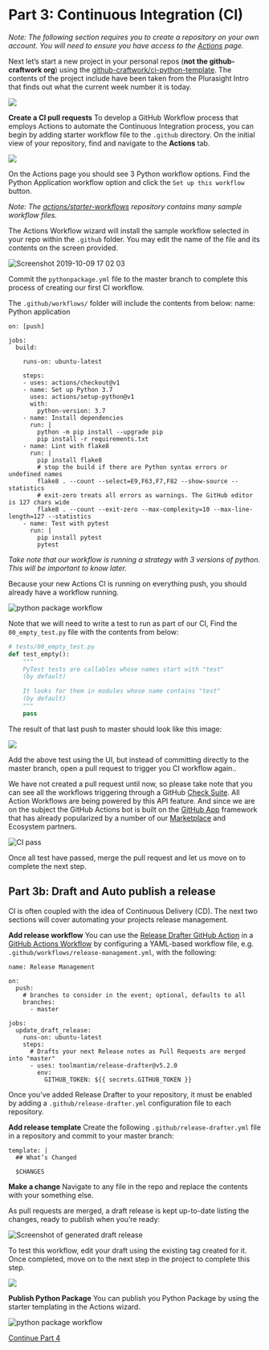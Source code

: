 
# Part 3: Continuous Integration (CI) 

_Note: The following section requires you to create a repository on your own account. You will need to ensure you have access to the [Actions](https://github.com/features/actions) page._

Next let’s start a new project in your personal repos (**not the github-craftwork org**) using the [github-craftwork/ci-python-template](https://github.com/github-craftwork/ci-python-template/generate). The contents of the project include have been taken from the Plurasight Intro that finds out what the current week number it is today. 

![](https://user-images.githubusercontent.com/5713670/67403798-fb875180-f5a1-11e9-8989-2650dcbb20fd.png)


**Create a CI pull requests**
To develop a GitHub Workflow process that employs Actions to automate the Continuous 
Integration process, you can begin by adding starter workflow file to the `.github` directory. On the initial view of your repository, find and navigate to the **Actions** tab.


![](https://user-images.githubusercontent.com/5713670/67405421-41ddb000-f5a4-11e9-8cb4-94f22aed4296.png)


On the Actions page you should see 3 Python workflow options. Find the Python Application workflow option and click the `Set up this workflow` button.

_Note: The [actions/starter-workflows](https://github.com/actions/starter-workflows) repository contains many sample workflow files._

The Actions Workflow wizard will install the sample workflow selected in your repo within the `.github` folder. You may edit the name of the file and its contents on the screen provided.

![Screenshot 2019-10-09 17 02 03](https://user-images.githubusercontent.com/5713670/67406658-e01e4580-f5a5-11e9-8d8c-6749ae6f9720.png)

Commit the `pythonpackage.yml` file to the master branch to complete this process of creating our first CI workflow. 

The `.github/workflows/` folder will include the contents from below:
name: Python application

```
on: [push]

jobs:
  build:

    runs-on: ubuntu-latest

    steps:
    - uses: actions/checkout@v1
    - name: Set up Python 3.7
      uses: actions/setup-python@v1
      with:
        python-version: 3.7
    - name: Install dependencies
      run: |
        python -m pip install --upgrade pip
        pip install -r requirements.txt
    - name: Lint with flake8
      run: |
        pip install flake8
        # stop the build if there are Python syntax errors or undefined names
        flake8 . --count --select=E9,F63,F7,F82 --show-source --statistics
        # exit-zero treats all errors as warnings. The GitHub editor is 127 chars wide
        flake8 . --count --exit-zero --max-complexity=10 --max-line-length=127 --statistics
    - name: Test with pytest
      run: |
        pip install pytest
        pytest
```

_Take note that our workflow is running a strategy with 3 versions of python. This will be important to know later._ 

Because your new Actions CI is running on everything push, you should already have a workflow running. 

![python package workflow](https://user-images.githubusercontent.com/5713670/67407777-8d458d80-f5a7-11e9-8827-40d19dde78ad.png)


Note that we will need to write a test to run as part of our CI, Find the `00_empty_test.py` file with the contents from below:

```py
# tests/00_empty_test.py
def test_empty():
    """
    PyTest tests are callables whose names start with "test"
    (by default)

    It looks for them in modules whose name contains "test"
    (by default)
    """
    pass

```

The result of that last push to master should look like this image:

![](https://user-images.githubusercontent.com/4427768/67440385-8599df00-f5cf-11e9-9152-e0f19a5e8527.png)


Add the above test using the UI, but instead of committing directly to the master branch, open a pull request to trigger you CI workflow again.. 

We have not created a pull request until now, so please take note that you can see all the workflows triggering through a GitHub [Check Suite](https://developer.github.com/v3/checks/). All Action Workflows are being powered by this API feature. And since we are on the subject the GitHub Actions bot is built on the [GitHub App](https://developer.github.com/apps/) framework that has already popularized by a number of our [Marketplace](https://github.com/marketplace) and Ecosystem partners.

![CI pass](https://user-images.githubusercontent.com/5713670/67408875-3b9e0280-f5a9-11e9-8751-da299236cbbb.png)

Once all test have passed, merge the pull request and let us move on to complete the next step. 
    
## Part 3b: Draft and Auto publish a release
CI is often coupled with the idea of Continuous Delivery (CD). The next two sections will cover automating your projects release management.

**Add release workflow**
You can use the [Release Drafter GitHub Action](https://github.com/marketplace/actions/release-drafter) in a [GitHub Actions Workflow](https://help.github.com/en/articles/about-github-actions) by configuring a YAML-based workflow file, e.g. `.github/workflows/release-management.yml`, with the following:


    name: Release Management
    
    on:
      push:
        # branches to consider in the event; optional, defaults to all
        branches:
          - master
    
    jobs:
      update_draft_release:
        runs-on: ubuntu-latest
        steps:
          # Drafts your next Release notes as Pull Requests are merged into "master"
          - uses: toolmantim/release-drafter@v5.2.0
            env:
              GITHUB_TOKEN: ${{ secrets.GITHUB_TOKEN }}

Once you’ve added Release Drafter to your repository, it must be enabled by adding a `.github/release-drafter.yml` configuration file to each repository.

**Add release template**
Create the following `.github/release-drafter.yml`  file in a repository and commit to your master branch:

    template: |
      ## What’s Changed
    
      $CHANGES

**Make a change**
Navigate to any file in the repo and replace the contents with your something else. 

As pull requests are merged, a draft release is kept up-to-date listing the changes, ready to publish when you’re ready:

![Screenshot of generated draft release](https://github.com/toolmantim/release-drafter/raw/master/design/screenshot.png)


To test this workflow, edit your draft using the existing tag created for it. Once completed, move on to the next step in the project to complete this step.

![](https://paper-attachments.dropbox.com/s_CDDCC4EC3C7C8C14E8A73684CA9909721C965A1258B4380D90B28E1A4E030470_1569513609522_Screenshot+2019-09-26+08.59.53.png)


**Publish Python Package**
You can publish you Python Package by using the starter templating in the Actions wizard.

![python package workflow ](https://user-images.githubusercontent.com/5713670/67405981-fb3c8580-f5a4-11e9-8dbe-4318cf7a4e9b.png)


[Continue Part 4](part4-bonus.md)
